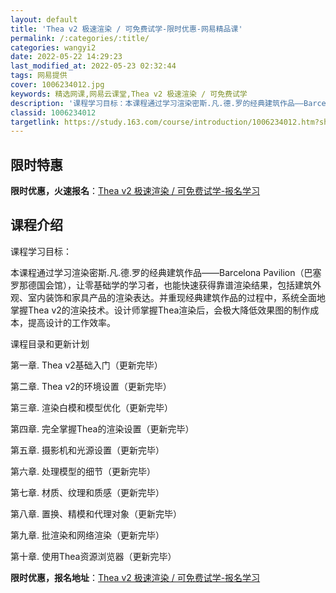 ```yaml
---
layout: default
title: 'Thea v2 极速渲染 / 可免费试学-限时优惠-网易精品课'
permalink: /:categories/:title/
categories: wangyi2
date: 2022-05-22 14:29:23
last_modified_at: 2022-05-23 02:32:44
tags: 网易提供
cover: 1006234012.jpg
keywords: 精选网课,网易云课堂,Thea v2 极速渲染 / 可免费试学
description: '课程学习目标：本课程通过学习渲染密斯.凡.德.罗的经典建筑作品——BarcelonaPavilion（巴塞罗那德国会馆）'
classid: 1006234012
targetlink: https://study.163.com/course/introduction/1006234012.htm?share=1&shareId=1025206652&utm_campaign=share&utm_medium=iphoneShare&utm_source=&utm_u=1025206652
---
```


## 限时特惠

**限时优惠，火速报名**：[Thea v2 极速渲染 / 可免费试学-报名学习](https://study.163.com/course/introduction/1006234012.htm?share=1&shareId=1025206652&utm_campaign=share&utm_medium=iphoneShare&utm_source=&utm_u=1025206652)

## 课程介绍

课程学习目标：

本课程通过学习渲染密斯.凡.德.罗的经典建筑作品——Barcelona Pavilion（巴塞罗那德国会馆），让零基础学的学习者，也能快速获得靠谱渲染结果，包括建筑外观、室内装饰和家具产品的渲染表达。并重现经典建筑作品的过程中，系统全面地掌握Thea v2的渲染技术。设计师掌握Thea渲染后，会极大降低效果图的制作成本，提高设计的工作效率。



课程目录和更新计划

第一章. Thea v2基础入门（更新完毕）

第二章. Thea v2的环境设置（更新完毕）

第三章. 渲染白模和模型优化（更新完毕）

第四章. 完全掌握Thea的渲染设置（更新完毕）

第五章. 摄影机和光源设置（更新完毕）

第六章. 处理模型的细节（更新完毕）

第七章. 材质、纹理和质感（更新完毕）

第八章. 置换、精模和代理对象（更新完毕）

第九章. 批渲染和网络渲染（更新完毕）

第十章. 使用Thea资源浏览器（更新完毕）

**限时优惠，报名地址**：[Thea v2 极速渲染 / 可免费试学-报名学习](https://study.163.com/course/introduction/1006234012.htm?share=1&shareId=1025206652&utm_campaign=share&utm_medium=iphoneShare&utm_source=&utm_u=1025206652)

